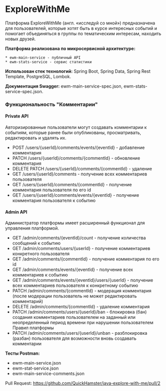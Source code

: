 # ExploreWithMe

Платформа ExploreWithMe (англ. «исследуй со мной») предназначена для пользователей, которые хотят быть в курсе интересных событий и помогает объединяться в группы по тематическим интересам, находить новых друзей.

**Платформа реализована по микросервисной архитектуре:**

    * ewm-main-service - публичный API
    * ewm-stats-service - сервис статистики

**Использован стек технологий:** Spring Boot, Spring Data, Spring Rest Template, PostgreSQL, Lombok.

**Документация Swagger:**
ewm-main-service-spec.json, ewm-stats-service-spec.json.

### Функциональность "Комментарии"

#### Private API
Авторизированные пользователи могут создавать комментарии к событиям, которые ранее были опубликованы, просматривать, редактировать и удалять их.

* POST /users/{userId}/comments/events/{eventId} - добавление комментария
* PATCH /users/{userId}/comments/{commentId} - обновление комментария
* DELETE PATCH /users/{userId}/comments/{commentId} - удаление
* GET /users/{userId}/comments - получение всех  комментариев пользователя
* GET  /users/{userId}/comments/{commentId} - получение комментария пользователя по его id
* GET  /users/{userId}/comments/events/{eventId} - получение комментария пользователя к событию

#### Admin API
Администратор платформы имеет расширенный функционал для управления платформой.

* GET /admin/comments/{eventId}/count - получение количества сообщений к событию
* GET /admin/comments/users/{userId} - получение комментариев конкретного пользователя
* GET /admin/comments/{commentId} - получение комментария по его id 
* GET /admin/comments/events/{eventId} - получение всех комментариев к событию
* GET /admin/comments/events/{eventId}/users/{userId} - получение всех комментариев пользователя к конкретному событию
* PATCH /admin/comments/{commentId} - модерация комментария (после модерации пользователь не может редактировать комментарий)
* DELETE /admin/comments/{commentId} - удаление комментария
* PATCH /admin/comments/users/{userId}/ban - блокировка (бан) создания комментариев пользователем на заданный или неопределенный период времени при нарушении пользователем Правил платформы
* PATCH /admin/comments/users/{userId}/unban - разблокировка (разбан) пользователя для возможности вновь создавать комментарии 


**Тесты Postman:** 
- ewm-main-service.json 
- ewm-stat-service.json 
- ewm-main-service-comments.json

Pull Request: https://github.com/QuickHamster/java-explore-with-me/pull/2
